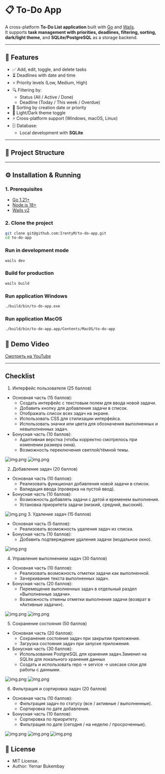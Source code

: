 # 📋 To-Do App

A cross-platform **To-Do List application** built with [Go](https://go.dev/) and [Wails](https://wails.io/).  
It supports **task management with priorities, deadlines, filtering, sorting, dark/light theme**, and **SQLite/PostgreSQL** as a storage backend.

---

## 🚀 Features

- ✅ Add, edit, toggle, and delete tasks
- ⏳ Deadlines with date and time
- ⭐ Priority levels (Low, Medium, High)
- 🔍 Filtering by:
    - Status (All / Active / Done)
    - Deadline (Today / This week / Overdue)
- 📑 Sorting by creation date or priority
- 🎨 Light/Dark theme toggle
- ⚡ Cross-platform support (Windows, macOS, Linux)
- 🗄️ Database:
    - Local development with **SQLite**

---

## 📂 Project Structure

---

## ⚙️ Installation & Running

### 1. Prerequisites
- [Go 1.21+](https://go.dev/dl/)
- [Node.js 18+](https://nodejs.org/)
- [Wails v2](https://wails.io/docs/gettingstarted/installation)

### 2. Clone the project
```bash
git clone git@github.com:IrentyM/to-do-app.git
cd to-do-app
```

### Run in development mode
``` bash    
wails dev
```

### Build for production
```bash
wails build
```

### Run application Windows
```bash
./build/bin/to-do-app.exe
```

### Run application MacOS
```bash
./build/bin/to-do-app.app/Contents/MacOS/to-do-app
```

## 🎥 Demo Video
[Смотреть на YouTube](https://youtu.be/WfSvDx2at1w)
    
---

##  Checklist
1. Интерфейс пользователя (25 баллов)

- Основная часть (15 баллов):
  - Создать интерфейс с текстовым полем для ввода новой задачи.
  - Добавить кнопку для добавления задачи в список.
  - Отображать список всех задач на экране.
  - Использовать CSS для стилизации интерфейса.
  - Использовать значки или цвета для обозначения выполненных и невыполненных задач.
- Бонусная часть (10 баллов):
  - Адаптивная верстка (чтобы корректно смотрелось при изменении размера окна).
  - Возможность переключения светлой/тёмной темы.
  
![img.png](readme_image/userinterface.png)
![img.png](readme_image/light_dark_theme.png)

2. Добавление задач (20 баллов)
- Основная часть (10 баллов):
  - Реализовать функционал добавления новой задачи в список.
  - Валидация ввода (проверка на пустой ввод).
- Бонусная часть (10 баллов):
  - Возможность добавлять задачи с датой и временем выполнения.
  - Установка приоритета задачи (низкий, средний, высокий).
  
![img.png](readme_image/input_validation_and_set_priority.png)
3. Удаление задач (15 баллов)

- Основная часть (5 баллов):
  - Реализовать возможность удаления задач из списка.
- Бонусная часть (10 баллов):
  - Добавить подтверждение удаления задачи (модальное окно).

![img.png](readme_image/task_delete_and_modal_window.png)

4. Управление выполнением задач (30 баллов)
- Основная часть (10 баллов):
  - Реализовать возможность отметки задачи как выполненной.
  - Зачеркивание текста выполненных задач.
- Бонусная часть (20 баллов):
  - Перемещение выполненных задач в отдельный раздел «Выполненные задачи».
  - Возможность отмены отметки выполнения задачи (возврат в «Активные задачи»).

![img.png](readme_image/task_complete.png)
![img.png](readme_image/active_task.png)

5. Сохранение состояния (50 баллов)

- Основная часть (20 баллов):
  - Сохранение состояния задач при закрытии приложения.
  - Загрузка состояния задач при запуске приложения.
- Бонусная часть (30 баллов):
  - Использование PostgreSQL для хранения задач.Заменил на SQLite для локального хранения данных
  - Создать и использовать repo → service → usecase слои для работы с данными.

![img.png](readme_image/three_layer_architecture.png)
![img.png](readme_image/database_sqlite.png)

6. Фильтрация и сортировка задач (20 баллов)
- Основная часть (10 баллов):
  - Фильтрация задач по статусу (все / активные / выполненные).
  - Сортировка по дате добавления.
- Бонусная часть (10 баллов):
  - Сортировка по приоритету.
  - Фильтрация по дате (сегодня / на неделю / просроченные).

![img.png](readme_image/filter_by_deadline.png)
![img.png](readme_image/filter_by_priority.png)
![img.png](readme_image/filter_by_status.png)



## 📜 License
- MIT License.
- Author: Yernar Bukembay














